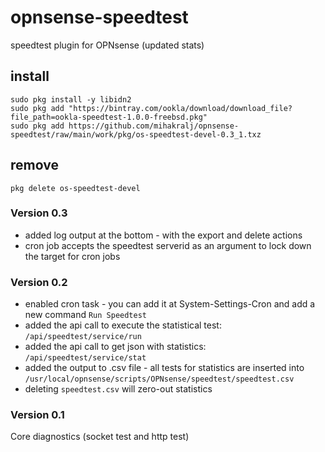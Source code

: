 # opnsense-speedtest
speedtest plugin for OPNsense (updated stats)

## install
```
sudo pkg install -y libidn2
sudo pkg add "https://bintray.com/ookla/download/download_file?file_path=ookla-speedtest-1.0.0-freebsd.pkg"
sudo pkg add https://github.com/mihakralj/opnsense-speedtest/raw/main/work/pkg/os-speedtest-devel-0.3_1.txz
```

## remove
`pkg delete os-speedtest-devel`

### Version 0.3
- added log output at the bottom - with the export and delete actions
- cron job accepts the speedtest serverid as an argument to lock down the target for cron jobs

### Version 0.2
- enabled cron task - you can add it at System-Settings-Cron and add a new command `Run Speedtest`
- added the api call to execute the statistical test: `/api/speedtest/service/run`
- added the api call to get json with statistics: `/api/speedtest/service/stat`
- added the output to .csv file - all tests for statistics are inserted into `/usr/local/opnsense/scripts/OPNsense/speedtest/speedtest.csv`
- deleting `speedtest.csv` will zero-out statistics

### Version 0.1
Core diagnostics (socket test and http test)
